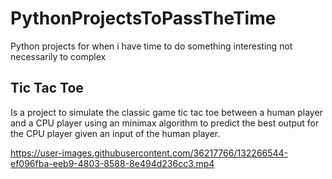 # PythonProjectsToPassTheTime
Python projects for when i have time to do something interesting not necessarily to complex
## Tic Tac Toe
Is a project to simulate the classic game tic tac toe between a human player and a CPU player using an minimax algorithm to predict the best output for the CPU player given an input of the human player.

https://user-images.githubusercontent.com/36217766/132266544-ef096fba-eeb9-4803-8588-8e494d236cc3.mp4


